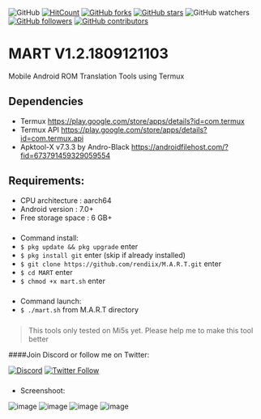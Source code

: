 ![GitHub](https://img.shields.io/github/license/rendiix/M.A.R.T.svg)
[![HitCount](http://hits.dwyl.io/rendiix/M.A.R.T.svg)](http://github.com/rendiix/M.A.R.T)
[![GitHub forks](https://img.shields.io/github/forks/rendiix/M.A.R.T.svg?style=social&label=Fork&maxAge=2592000)](https://github.com/rendiix/M.A.R.T/network/)
[![GitHub stars](https://img.shields.io/github/stars/rendiix/M.A.R.T.svg?style=social&label=Star&maxAge=2592000)](https://github.com/rendiix/M.A.R.T/stargazers/)
![GitHub watchers](https://img.shields.io/github/watchers/rendiix/M.A.R.T.svg?style=social)
[![GitHub followers](https://img.shields.io/github/followers/rendiix.svg?style=social&label=Follow&maxAge=2592000)](https://github.com/rendiix?tab=followers)
[![GitHub contributors](https://img.shields.io/github/contributors/rendiix/M.A.R.T.svg)](https://github.com/rendiix/M.A.R.T/graphs/contributors/)

# MART V1.2.1809121103
Mobile Android ROM Translation Tools using Termux
## Dependencies
- Termux https://play.google.com/store/apps/details?id=com.termux
- Termux API https://play.google.com/store/apps/details?id=com.termux.api
- Apktool-X v7.3.3 by Andro-Black https://androidfilehost.com/?fid=673791459329059554
## Requirements:
- CPU architecture    : aarch64
- Android version     : 7.0+
- Free storage space  : 6 GB+
#####
- Command install:
- `$ pkg update && pkg upgrade` enter 
- `$ pkg install git` enter (skip if already installed)
- `$ git clone https://github.com/rendiix/M.A.R.T.git` enter
- `$ cd MART` enter
- `$ chmod +x mart.sh` enter
#####
- Command launch:
- `$ ./mart.sh` from M.A.R.T directory
#####
> This tools only tested on Mi5s yet.
> Please help me to make this tool better

####Join Discord or follow me on Twitter:

[![Discord](https://img.shields.io/discord/404576842419273729.svg?label=join%20discord&logo=discord)](https://discord.gg/5PmKhrc)
[![Twitter Follow](https://img.shields.io/twitter/follow/rendiix.svg?color=green&label=follow&logo=twitter&style=social)](https://twitter.com/rendiix)

#####
- Screenshoot:

![image](https://raw.githubusercontent.com/rendiix/rendiix.github.io/master/screensoot/mart1.png)
![image](https://raw.githubusercontent.com/rendiix/rendiix.github.io/master/screensoot/mart2.png)
![image](https://raw.githubusercontent.com/rendiix/rendiix.github.io/master/screensoot/mart3.png)
![image](https://raw.githubusercontent.com/rendiix/rendiix.github.io/master/screensoot/mart4.png)


